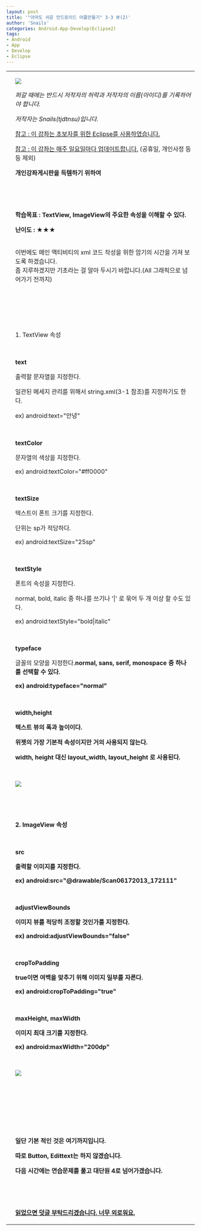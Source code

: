 ```yaml
---
layout: post
title: '"아마도 쉬운 안드로이드 어플만들기" 3-3 뷰(2)'
author: 'Snails'
categories: Android-App-Develop(Eclipse2)
tags:
- Android
- App
- Develop
- Eclipse
---
```



<script> location.href='https://cafe.naver.com/develoid/270084' ; </script>

<!-- Not Allowed Attribute Filtered ( nowrap="nowrap") --><table class="post-body" id="printPost1" cellspacing="0" cellpadding="0"><tbody><tr><td class="bcl"></td><td class="bcc"><div><p><img src="https://dthumb-phinf.pstatic.net/?src=%22http%3A%2F%2Fpostfiles3.naver.net%2F20130523_178%2Ftjdtnsu_1369283538974akCh1_JPEG%2Fand.jpg%3Ftype%3Dw2%22&amp;type=cafe_wa740"></p><p><i>퍼갈 때에는 반드시 저작자의 허락과 저작자의 이름(아이디)를 기록하어야 합니다.</i></p><p><i>저작자는 Snails(tjdtnsu)입니다.</i></p><p><u>참고 : 이 강좌는 초보자를 위한 Eclipse를 사용하였습니다.</u></p><p><u>참고 : 이 강좌는 매주 일요일마다 업데이트합니다.</u> (공휴일, 개인사정 등등 제외)</p><p><span><strong><span>개인강좌게시판을 득템하기 위하여</span></strong></span><span>&nbsp;</span></p><p>&nbsp;</p><p><u>﻿</u></p><p><b><span>학습목표 :&nbsp;TextView, ImageView의 주요한 속성을 이해할 수 있다.</span></b></p><p><b><span><span>난이도 : ★★</span></span></b>★</p><div>&nbsp;</div><div>이번에도 메인 액티비티의 xml 코드 작성을 위한 암기의 시간을 가져 보도록 하겠습니다.</div><div>좀 지루하겠지만 기초라는 걸 알아 두시기 바랍니다.(All 그래픽으로 넘어가기 전까지)</div><p></p><p>&nbsp;</p><p>&nbsp;</p><p>&nbsp;</p><p>1. TextView 속성</p><p>&nbsp;</p><p><strong>text</strong></p><p>출력할 문자열을 지정한다.</p><p>일관된 메세지 관리를 위해서 string.xml(3-1 참조)를 지정하기도 한다.</p><p>ex) android:text="안녕"</p><p>&nbsp;</p><p><strong>textColor</strong></p><p>문자열의 색상을 지정한다.</p><p>ex) android:textColor="#ff0000"</p><p>&nbsp;</p><p><strong>textSize</strong></p><p>텍스트이 폰트 크기를 지정한다.</p><p>단위는 sp가 적당하다. </p><p>ex) android:textSize="25sp"</p><p>&nbsp;</p><p><strong>textStyle</strong></p><p>폰트의 속성을 지정한다.</p><p>normal, bold, italic 중 하나를 쓰기나 '|' 로 묶어 두 개 이상 할 수도 있다.</p><p>ex) android:textStyle="bold|italic"</p><p>&nbsp;</p><p><strong>typeface</strong></p><p>글꼴의 모양을 지정한다.<b>normal, sans, serif, monospace 중 하나를 선택할 수 있다.&nbsp;</p><p>ex) android:typeface="normal"</p><p>&nbsp;</p><p><strong>width,height</strong></p><p>텍스트 뷰의 폭과 높이이다.</p><p>위젯의 가장 기본적 속성이지만 거의 사용되지 않는다.</p><p>width, height 대신 layout_width, layout_height 로 사용된다.</p><p>&nbsp;</p><p><img src="https://dthumb-phinf.pstatic.net/?src=%22http%3A%2F%2Fblogfiles.naver.net%2F20130630_168%2Ftjdtnsu_1372563356841KToMu_PNG%2F%25C1%25A6%25B8%25F1_%25BE%25F8%25C0%25BD.png%22&amp;type=cafe_wa740"></p><p>&nbsp;</p><p>&nbsp;</p><p>2. ImageView 속성</p><p>&nbsp;</p><p><strong>src</strong></p><p>출력할 이미지를 지정한다.</p><p>ex) android:src="@drawable/Scan06172013_172111"</p><p>&nbsp;</p><p><strong>adjustViewBounds</strong></p><p>이미지 뷰를 적당히 조정할 것인가를 지정한다.</p><p>ex)&nbsp;android:adjustViewBounds="false"</p><p>&nbsp;</p><p><strong>cropToPadding</strong></p><p>true이면 여백을 맞추기 위해 이미지 일부를 자른다.</p><p>ex) android:cropToPadding="true"</p><p>&nbsp;</p><p><strong>maxHeight, maxWidth</strong></p><p>이미지 최대 크기를 지정한다.</p><p>ex)&nbsp;android:maxWidth="200dp"</p><p>&nbsp;</p><p><img src="https://dthumb-phinf.pstatic.net/?src=%22http%3A%2F%2Fblogfiles.naver.net%2F20130630_101%2Ftjdtnsu_1372576844490Pni5S_PNG%2F%25C1%25A6%25B8%25F1_%25BE%25F8%25C0%25BD.png%22&amp;type=cafe_wa740"></p><p>&nbsp;</p><p>&nbsp;</p><p>&nbsp;</p><p>&nbsp;</p><p>일단 기본 적인 것은 여기까지입니다.</p><p>따로 Button, Edittext는 하지 않겠습니다.</p><p>다음 시간에는 연습문제를 풀고 대단원 4로 넘어가겠습니다.</p><p>&nbsp;</p><p>&nbsp;</p><p><u>읽었으면 덧글 부탁드리겠습니다. 너무 외로워요.</u></p></div></td></tr></tbody></table>  
